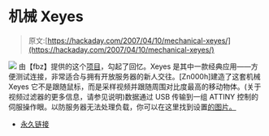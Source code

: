 # 机械 Xeyes

> 原文:[https://hackaday.com/2007/04/10/mechanical-xeyes/](https://hackaday.com/2007/04/10/mechanical-xeyes/)

![](../Images/31340031e74815ed0f4590b01c76a6e9.png)
由【fbz】提供的这个[项目](http://hunz.geekheim.de/?p=47)，勾起了回忆。Xeyes 是其中一款经典应用——方便测试连接，非常适合与拥有开放服务器的新人交往。[Zn000h]建造了这套机械 Xeyes 它不是跟随鼠标，而是采样视频并跟随周围对比度最高的移动物体。(关于视频过滤器的更多信息，请参见说明)数据通过 USB 传输到一组 ATTINY 控制的伺服操作眼。以防服务器无法处理负载，你可以在这里找到设置[的图片。](http://picasaweb.google.com/Zn000h/Xeyes)

*   [永久链接](http://hunz.geekheim.de/?p=47)